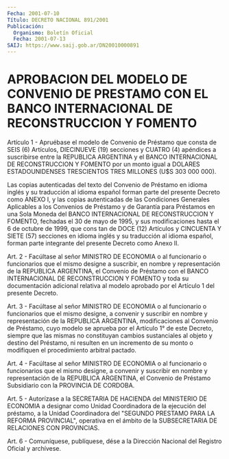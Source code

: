 ```yaml
---
Fecha: 2001-07-10
Título: DECRETO NACIONAL 891/2001
Publicación:
  Organismo: Boletín Oficial
  Fecha: 2001-07-13
SAIJ: https://www.saij.gob.ar/DN20010000891
---
```

# APROBACION DEL MODELO DE CONVENIO DE PRESTAMO CON EL BANCO INTERNACIONAL DE RECONSTRUCCION Y FOMENTO

<a id="1"></a>
Artículo  1  -  Apruébase el modelo de Convenio  de  Préstamo  que consta de SEIS (6)  Artículos,  DIECINUEVE  (19) secciones y CUATRO (4) apéndices a suscribirse entre la REPUBLICA ARGENTINA y el BANCO INTERNACIONAL  DE RECONSTRUCCION Y FOMENTO por  un  monto  igual  a DOLARES ESTADOUNIDENSES TRESCIENTOS TRES MILLONES (U$S 303 000 000).

Las copias autenticadas  del  texto  del  Convenio  de  Préstamo en idioma  inglés  y su traducción al idioma español forman parte  del presente Decreto  como  ANEXO  I,  y las copias autenticadas de las Condiciones Generales Aplicables a los  Convenios  de Préstamo y de Garantía para Préstamos en una Sola Moneda del BANCO  INTERNACIONAL DE RECONSTRUCCION Y FOMENTO, fechadas el 30 de mayo de  1995, y sus modificaciones hasta el 6 de octubre de 1999, que cons tan  de DOCE (12)  Artículos y CINCUENTA Y SIETE (57) secciones en idioma inglés y su traducción  al  idioma  español,  forman  parte integrante del presente Decreto como Anexo II.

<a id="2"></a>
Art. 2 - Facúltase al señor MINISTRO DE ECONOMIA  o al funcionario o  funcionarios  que  el  mismo  designe a suscribir, en  nombre  y representación de la REPUBLICA ARGENTINA,  el  Convenio de Préstamo con el BANCO INTERNACIONAL DE RECONSTRUCCION Y FOMENTO  y  toda  su documentación adicional relativa al modelo aprobado por el Artículo 1 del presente Decreto.

<a id="3"></a>
Art.  3 - Facúltase al señor MINISTRO DE ECONOMIA o al funcionario o funcionarios  que  el  mismo  designe,  a convenir y suscribir en nombre  y representación de la REPUBLICA ARGENTINA,  modificaciones al Convenio  de Préstamo, cuyo modelo se aprueba por el Artículo 1° de este Decreto,  siempre  que  las  mismas  no constituyan cambios sustanciales al objeto y destino del Préstamo,  ni  resulten  en un incremento  de  su  monto  o  modifiquen  el procedimiento arbitral pactado.

<a id="4"></a>
Art. 4 - Facúltase al señor MINISTRO DE ECONOMIA  o al funcionario o  funcionarios  que  el  mismo designe, a convenir y suscribir  en nombre y representación de  la  REPUBLICA ARGENTINA, el Convenio de Préstamo Subsidiario con la PROVINCIA DE CORDOBA.

<a id="5"></a>
Art. 5 - Autorízase a la SECRETARIA  DE HACIENDA del MINISTERIO DE ECONOMIA a designar como Unidad Coordinadora  de  la  ejecución del préstamo,  a la Unidad Coordinadora del "SEGUNDO PRESTAMO  PARA  LA REFORMA PROVINCIAL",  operativa en el ámbito de la SUBSECRETARIA DE RELACIONES CON PROVINCIAS.

<a id="6"></a>
Art. 6 - Comuníquese, publíquese, dése a la Dirección Nacional del Registro Oficial y archívese.
